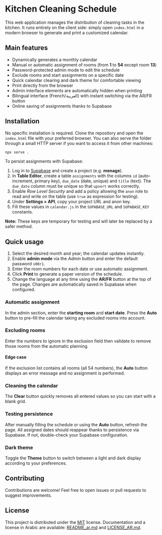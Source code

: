 # Kitchen Cleaning Schedule

This web application manages the distribution of cleaning tasks in the kitchen. It runs entirely on the client side: simply open `index.html` in a modern browser to generate and print a customized calendar.

## Main features

- Dynamically generates a monthly calendar
- Manual or automatic assignment of rooms (from **1** to **54** except room **13**)
- Password-protected admin mode to edit the schedule
- Exclude rooms and start assignments on a specific date
- Quick calendar clearing and dark theme for comfortable viewing
- Print directly from the browser
- Admin interface elements are automatically hidden when printing
- Bilingual interface (French/العربية) with instant switching via the AR/FR button
- Online saving of assignments thanks to Supabase

## Installation

No specific installation is required. Clone the repository and open the `index.html` file with your preferred browser. You can also serve the folder through a small HTTP server if you want to access it from other machines:

```bash
npx serve .
```

To persist assignments with Supabase:

1. Log in to [Supabase](https://app.supabase.com) and create a project (e.g. **menage**).
2. In **Table Editor**, create a table `assignments` with the columns `id` (auto-increment, primary key), `due_date` (date, unique) and `title` (text). The `due_date` column must be unique so that `upsert` works correctly.
3. Enable *Row Level Security* and add a policy allowing the `anon` role to read and write on the table (use `true` as expression for testing).
4. Under **Settings > API**, copy your project URL and anon key.
5. Fill these values in `calendar.js` in the `SUPABASE_URL` and `SUPABASE_KEY` constants.

**Note:** These keys are temporary for testing and will later be replaced by a safer method.

## Quick usage

1. Select the desired month and year; the calendar updates instantly.
2. Enable **admin mode** via the *Admin* button and enter the default password `s00r1`.
3. Enter the room numbers for each date or use automatic assignment.
4. Click **Print** to generate a paper version of the schedule.
5. Change the language at any time using the **AR/FR** button at the top of the page. Changes are automatically saved in Supabase when configured.

### Automatic assignment

In the admin section, enter the **starting room** and **start date**. Press the **Auto** button to pre-fill the calendar taking any excluded rooms into account.

### Excluding rooms

Enter the numbers to ignore in the exclusion field then validate to remove those rooms from the automatic planning.

#### Edge case

If the exclusion list contains all rooms (all 54 numbers), the **Auto** button displays an error message and no assignment is performed.

### Cleaning the calendar

The **Clear** button quickly removes all entered values so you can start with a blank grid.

### Testing persistence

After manually filling the schedule or using the **Auto** button, refresh the page. All assigned dates should reappear thanks to persistence via Supabase. If not, double-check your Supabase configuration.

### Dark theme

Toggle the **Theme** button to switch between a light and dark display according to your preferences.

## Contributing

Contributions are welcome! Feel free to open issues or pull requests to suggest improvements.

## License

This project is distributed under the [MIT](LICENSE) license. Documentation and a license in Arabic are available: [README_ar.md](README_ar.md) and [LICENSE_AR.md](LICENSE_AR.md).
